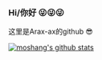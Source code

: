 ### Hi/你好 😜😜😜

这里是Arax-ax的github 😎

<!--
**FairyWorld/FairyWorld** is a ✨ _special_ ✨ repository because its `README.md` (this file) appears on your GitHub profile.

Here are some ideas to get you started:

- 🔭 I’m currently working on ...
- 🌱 I’m currently learning ...
- 👯 I’m looking to collaborate on ...
- 🤔 I’m looking for help with ...
- 💬 Ask me about ...
- 📫 How to reach me: ...
- 😄 Pronouns: ...
- ⚡ Fun fact: ...
-->

[![moshang's github stats](https://github-readme-stats.vercel.app/api?username=moshang-xc)](https://github.com/moshang-xc/ 'Aras-ax的信息')

